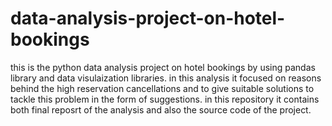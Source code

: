 # data-analysis-project-on-hotel-bookings
this is the python data analysis project on hotel bookings by using pandas library and data visulaization libraries. in this analysis it focused on reasons behind the high reservation cancellations and to give suitable solutions to tackle this problem in the form of suggestions.
in this repository it contains both final reposrt of the analysis and also  the source code of the project.
